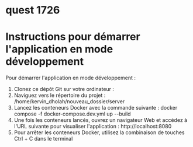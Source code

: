 # quest 1726

# Instructions pour démarrer l'application en mode développement

Pour démarrer l'application en mode développement :

1. Clonez ce dépôt Git sur votre ordinateur :
2. Naviguez vers le répertoire du projet : /home/kervin_dholah/nouveau_dossier/server
3. Lancez les conteneurs Docker avec la commande suivante : docker compose -f docker-compose.dev.yml up --build
4. Une fois les conteneurs lancés, ouvrez un navigateur Web et accédez à l'URL suivante pour visualiser l'application : http://localhost:8080
5. Pour arrêter les conteneurs Docker, utilisez la combinaison de touches Ctrl + C dans le terminal

